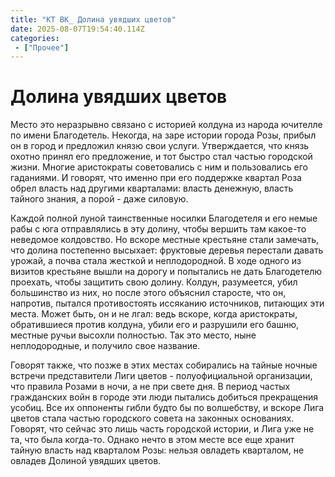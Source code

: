 ```yaml
---
title: "КТ ВК_ Долина увядших цветов"
date: 2025-08-07T19:54:40.114Z
categories:
 - ["Прочее"]
---
```


Долина увядших цветов
=====================

Место это неразрывно связано с историей колдуна из народа ючителле по
имени Благодетель. Некогда, на заре истории города Розы, прибыл он в
город и предложил князю свои услуги. Утверждается, что князь охотно
принял его предложение, и тот быстро стал частью городской жизни. Многие
аристократы советовались с ним и пользовались его гаданиями. И говорят,
что именно при его поддержке квартал Роза обрел власть над другими
кварталами: власть денежную, власть тайного знания, а порой - даже
силовую.

Каждой полной луной таинственные носилки Благодетеля и его немые рабы с
юга отправлялись в эту долину, чтобы вершить там какое-то неведомое
колдовство. Но вскоре местные крестьяне стали замечать, что долина
постепенно высыхает: фруктовые деревья перестали давать урожай, а почва
стала жесткой и неплодородной. В ходе одного из визитов крестьяне вышли
на дорогу и попытались не дать Благодетелю проехать, чтобы защитить свою
долину. Колдун, разумеется, убил большинство из них, но после этого
объяснил старосте, что он, напротив, пытался противостоять иссяканию
источников, питающих эти места. Может быть, он и не лгал: ведь вскоре,
когда аристократы, обратившиеся против колдуна, убили его и разрушили
его башню, местные ручьи высохли полностью. Так это место, ныне
неплодородные, и получило свое название.

Говорят также, что позже в этих местах собирались на тайные ночные
встречи представители Лиги цветов - полуофициальной организации, что
правила Розами в ночи, а не при свете дня. В период частых гражданских
войн в городе эти люди пыталиcь добиться прекращения усобиц. Все их
оппоненты гибли будто бы по волшебству, и вскоре Лига цветов стала
частью городского совета на законных основаниях. Говорят, что сейчас это
лишь часть городской истории, и Лига уже не та, что была когда-то.
Однако нечто в этом месте все еще хранит тайную власть над кварталом
Розы: нельзя овладеть кварталом, не овладев Долиной увядших цветов.
